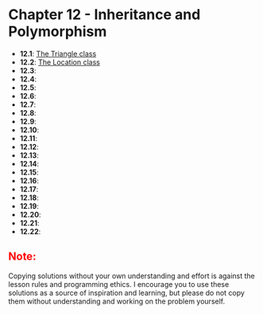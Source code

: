 # Chapter 12 - Inheritance and Polymorphism

- **12.1**: [The Triangle class](./tasks/12.1.py)
- **12.2**: [The Location class](./tasks/12.2.py)
- **12.3**: [](./tasks/12.3.py)
- **12.4**: [](./tasks/12.4.py)
- **12.5**: [](./tasks/12.5.py)
- **12.6**: [](./tasks/12.6.py)
- **12.7**: [](./tasks/12.7.py)
- **12.8**: [](./tasks/12.8.py)
- **12.9**: [](./tasks/12.9.py)
- **12.10**: [](./tasks/12.10.py)
- **12.11**: [](./tasks/12.11.py)
- **12.12**: [](./tasks/12.12.py)
- **12.13**: [](./tasks/12.13.py)
- **12.14**: [](./tasks/12.14.py)
- **12.15**: [](./tasks/12.15.py)
- **12.16**: [](./tasks/12.16.py)
- **12.17**: [](./tasks/12.17.py)
- **12.18**: [](./tasks/12.18.py)
- **12.19**: [](./tasks/12.19.py)
- **12.20**: [](./tasks/12.20.py)
- **12.21**: [](./tasks/12.21.py)
- **12.22**: [](./tasks/12.22.py)

<h2 style="color:red">Note:</h2>

Copying solutions without your own understanding and effort is against the lesson rules and programming ethics. I encourage you to use these solutions as a source of inspiration and learning, but please do not copy them without understanding and working on the problem yourself.
